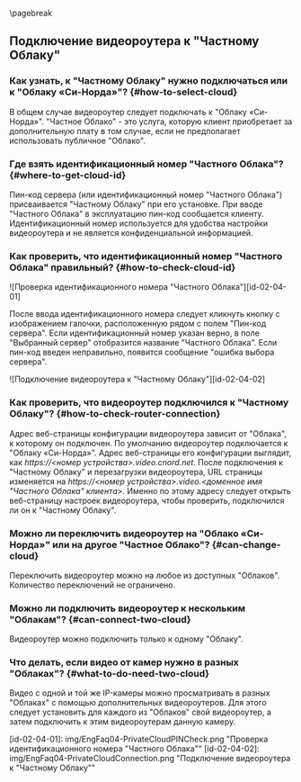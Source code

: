 \pagebreak

## Подключение видеороутера к "Частному Облаку"

### Как узнать, к "Частному Облаку" нужно подключаться или к "Облаку «Си-Норда»"? {#how-to-select-cloud}

В общем случае видеороутер следует подключать к "Облаку «Си-Норда»". "Частное Облако" - это услуга, которую клиент приобретает за дополнительную плату в том случае, если не предполагает использовать публичное "Облако". 

### Где взять идентификационный номер "Частного Облака"? {#where-to-get-cloud-id}

Пин-код сервера (или идентификационный номер "Частного Облака") присваивается "Частному Облаку" при его установке. При вводе "Частного Облака" в эксплуатацию пин-код сообщается клиенту. Идентификационный номер используется для удобства настройки видеороутера и не является конфиденциальной информацией.

### Как проверить, что идентификационный номер "Частного Облака" правильный? {#how-to-check-cloud-id}

![Проверка идентификационного номера "Частного Облака"][id-02-04-01]

После ввода идентификационного номера следует кликнуть кнопку с изображением галочки, расположенную рядом с полем "Пин-код сервера". Если идентификационный номер указан верно, в поле "Выбранный сервер" отобразится название "Частного Облака". Если пин-код введен неправильно, появится сообщение "ошибка выбора сервера".

![Подключение видеороутера к "Частному Облаку"][id-02-04-02]

### Как проверить, что видеороутер подключился к "Частному Облаку"? {#how-to-check-router-connection}

Адрес веб-страницы конфигурации видеороутера зависит от "Облака", к которому он подключен. По умолчанию видеороутер подключается к "Облаку «Си-Норда»". Адрес веб-страницы  его конфигурации выглядит, как *https://\<номер устройства\>.video.cnord.net*. После подключения к "Частному Облаку" и перезагрузки видеороутера, URL страницы изменяется на *https://\<номер устройства\>.video.\<доменное имя "Частного Облака" клиента\>*. Именно по этому адресу следует открыть веб-страницу настроек видеороутера, чтобы проверить, подключился ли он к "Частному Облаку". 

### Можно ли переключить видеороутер на "Облако «Си-Норда»" или на другое "Частное Облако"? {#can-change-cloud}

Переключить видеороутер можно на любое из доступных "Облаков". Количество переключений не ограничено.

### Можно ли подключить видеороутер к нескольким "Облакам"? {#can-connect-two-cloud}

Видеороутер можно подключить только к одному "Облаку".

### Что делать, если видео от камер нужно в разных "Облаках"? {#what-to-do-need-two-cloud}

Видео с одной и той же IP-камеры можно просматривать в разных "Облаках" с помощью дополнительных видеороутеров. Для этого следует установить для каждого из "Облаков" свой видеороутер, а затем подключить к этим видеороутерам данную камеру.

[id-02-04-01]: img/EngFaq04-PrivateCloudPINCheck.png "Проверка идентификационного номера "Частного Облака""
[id-02-04-02]: img/EngFaq04-PrivateCloudConnection.png "Подключение видеороутера к "Частному Облаку""
